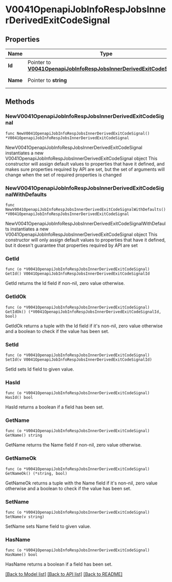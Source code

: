 # V0041OpenapiJobInfoRespJobsInnerDerivedExitCodeSignal

## Properties

Name | Type | Description | Notes
------------ | ------------- | ------------- | -------------
**Id** | Pointer to [**V0041OpenapiJobInfoRespJobsInnerDerivedExitCodeSignalId**](V0041OpenapiJobInfoRespJobsInnerDerivedExitCodeSignalId.md) |  | [optional] 
**Name** | Pointer to **string** | Signal sent to process | [optional] 

## Methods

### NewV0041OpenapiJobInfoRespJobsInnerDerivedExitCodeSignal

`func NewV0041OpenapiJobInfoRespJobsInnerDerivedExitCodeSignal() *V0041OpenapiJobInfoRespJobsInnerDerivedExitCodeSignal`

NewV0041OpenapiJobInfoRespJobsInnerDerivedExitCodeSignal instantiates a new V0041OpenapiJobInfoRespJobsInnerDerivedExitCodeSignal object
This constructor will assign default values to properties that have it defined,
and makes sure properties required by API are set, but the set of arguments
will change when the set of required properties is changed

### NewV0041OpenapiJobInfoRespJobsInnerDerivedExitCodeSignalWithDefaults

`func NewV0041OpenapiJobInfoRespJobsInnerDerivedExitCodeSignalWithDefaults() *V0041OpenapiJobInfoRespJobsInnerDerivedExitCodeSignal`

NewV0041OpenapiJobInfoRespJobsInnerDerivedExitCodeSignalWithDefaults instantiates a new V0041OpenapiJobInfoRespJobsInnerDerivedExitCodeSignal object
This constructor will only assign default values to properties that have it defined,
but it doesn't guarantee that properties required by API are set

### GetId

`func (o *V0041OpenapiJobInfoRespJobsInnerDerivedExitCodeSignal) GetId() V0041OpenapiJobInfoRespJobsInnerDerivedExitCodeSignalId`

GetId returns the Id field if non-nil, zero value otherwise.

### GetIdOk

`func (o *V0041OpenapiJobInfoRespJobsInnerDerivedExitCodeSignal) GetIdOk() (*V0041OpenapiJobInfoRespJobsInnerDerivedExitCodeSignalId, bool)`

GetIdOk returns a tuple with the Id field if it's non-nil, zero value otherwise
and a boolean to check if the value has been set.

### SetId

`func (o *V0041OpenapiJobInfoRespJobsInnerDerivedExitCodeSignal) SetId(v V0041OpenapiJobInfoRespJobsInnerDerivedExitCodeSignalId)`

SetId sets Id field to given value.

### HasId

`func (o *V0041OpenapiJobInfoRespJobsInnerDerivedExitCodeSignal) HasId() bool`

HasId returns a boolean if a field has been set.

### GetName

`func (o *V0041OpenapiJobInfoRespJobsInnerDerivedExitCodeSignal) GetName() string`

GetName returns the Name field if non-nil, zero value otherwise.

### GetNameOk

`func (o *V0041OpenapiJobInfoRespJobsInnerDerivedExitCodeSignal) GetNameOk() (*string, bool)`

GetNameOk returns a tuple with the Name field if it's non-nil, zero value otherwise
and a boolean to check if the value has been set.

### SetName

`func (o *V0041OpenapiJobInfoRespJobsInnerDerivedExitCodeSignal) SetName(v string)`

SetName sets Name field to given value.

### HasName

`func (o *V0041OpenapiJobInfoRespJobsInnerDerivedExitCodeSignal) HasName() bool`

HasName returns a boolean if a field has been set.


[[Back to Model list]](../README.md#documentation-for-models) [[Back to API list]](../README.md#documentation-for-api-endpoints) [[Back to README]](../README.md)


